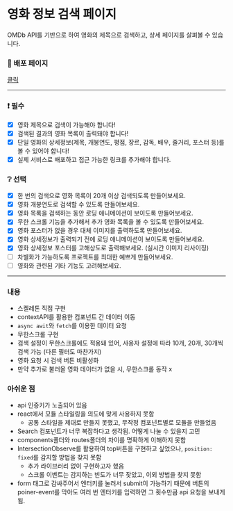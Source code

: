 # 영화 정보 검색 페이지

OMDb API를 기반으로 하여 영화의 제목으로 검색하고, 상세 페이지를 살펴볼 수 있습니다.

### :link: 배포 페이지

[클릭](https://deluxe-meerkat-e39cd0.netlify.app/)

---

### ❗ 필수

- [x] 영화 제목으로 검색이 가능해야 합니다!
- [x] 검색된 결과의 영화 목록이 출력돼야 합니다!
- [x] 단일 영화의 상세정보(제목, 개봉연도, 평점, 장르, 감독, 배우, 줄거리, 포스터 등)를 볼 수 있어야 합니다!
- [x] 실제 서비스로 배포하고 접근 가능한 링크를 추가해야 합니다.

### ❔ 선택

- [x] 한 번의 검색으로 영화 목록이 20개 이상 검색되도록 만들어보세요.
- [x] 영화 개봉연도로 검색할 수 있도록 만들어보세요.
- [x] 영화 목록을 검색하는 동안 로딩 애니메이션이 보이도록 만들어보세요.
- [x] 무한 스크롤 기능을 추가해서 추가 영화 목록을 볼 수 있도록 만들어보세요.
- [x] 영화 포스터가 없을 경우 대체 이미지를 출력하도록 만들어보세요.
- [x] 영화 상세정보가 출력되기 전에 로딩 애니메이션이 보이도록 만들어보세요.
- [x] 영화 상세정보 포스터를 고해상도로 출력해보세요. (실시간 이미지 리사이징)
- [ ] 차별화가 가능하도록 프로젝트를 최대한 예쁘게 만들어보세요.
- [ ] 영화와 관련된 기타 기능도 고려해보세요.

---

### 내용

- 스켈레톤 직접 구현
- contextAPI를 활용한 컴포넌트 간 데이터 이동
- `async awit`와 `fetch`를 이용한 데이터 요청
- 무한스크롤 구현
- 검색 설정이 무한스크롤에도 적용돼 있어, 사용자 설정에 따라 10개, 20개, 30개씩 검색 가능 (다른 필터도 마찬가지)
- 영화 요청 시 검색 버튼 비활성화
- 만약 추가로 불러올 영화 데이터가 없을 시, 무한스크롤 동작 x

### 아쉬운 점

- api 인증키가 노출되어 있음
- react에서 모듈 스타일링을 의도에 맞게 사용하지 못함
  - 공통 스타일을 제대로 만들지 못했고, 무작정 컴포넌트별로 모듈을 만들었음
- Search 컴포넌트가 너무 복잡하다고 생각됨. 어떻게 나눌 수 있을지 고민
- components폴더와 routes폴더의 차이를 명확하게 이해하지 못함
- IntersectionObserve를 활용하여 top버튼을 구현하고 싶었으나, `position: fixed`를 감지할 방법을 찾지 못함
  - 추가 라이브러리 없이 구현하고자 했음
  - 스크롤 이벤트는 감지하는 빈도가 너무 잦았고, 이외 방법을 찾지 못함
- form 태그로 감싸주어서 엔터키를 눌러서 submit이 가능하기 때문에 버튼의 poiner-event를 막아도 여러 번 엔터키를 입력하면 그 횟수만큼 api 요청을 보내게 됨.
